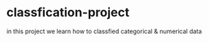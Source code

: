 # classfication-project
in this project we learn how to classfied  categorical &amp; numerical data 
